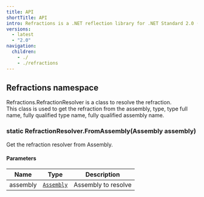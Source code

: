 ```yaml
---
title: API
shortTitle: API
intro: Refractions is a .NET reflection library for .NET Standard 2.0 (for Unity backward compatibles).
versions:
  - latest
  - "2.0"
navigation:
  children:
    - ./
    - ./refractions
---
```


## Refractions namespace

Refractions.RefractionResolver is a class to resolve the refraction.  
This class is used to get the refraction from the assembly, type, type full name, fully qualified type name, fully qualified assembly name.

###

### static RefractionResolver.FromAssembly(Assembly assembly)

Get the refraction resolver from Assembly.

#### Parameters

| Name     | Type                                                                                  | Description         |
| -------- | ------------------------------------------------------------------------------------- | ------------------- |
| assembly | [`Assembly`](https://learn.microsoft.com/ja-jp/dotnet/api/system.reflection.assembly) | Assembly to resolve |
